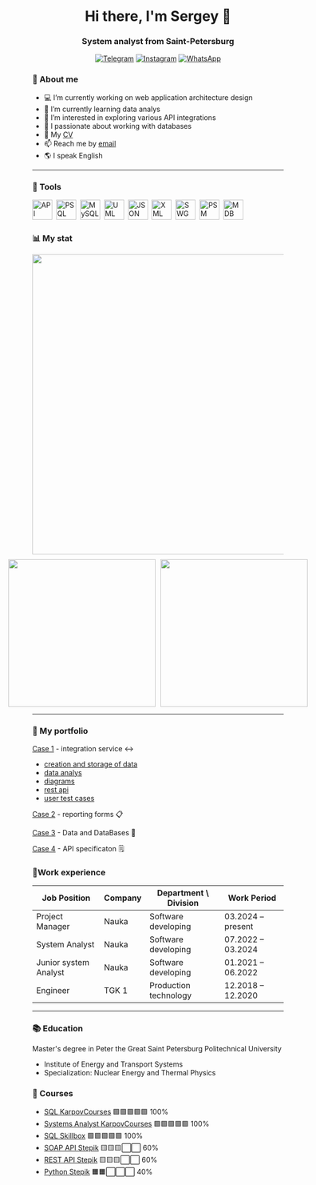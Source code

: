 <div id="header" align="center"> 
    <h1>Hi there, I'm Sergey 👋
    <h3>System analyst from Saint-Petersburg
</div>

<div id="socials" align="center">

[![Telegram](https://img.shields.io/badge/Telegram-26A5E4?style=for-the-badge&logo=telegram&logoColor=white)](https://t.me/therealsergios)
[![Instagram](https://img.shields.io/badge/Instagram-E4405F?style=for-the-badge&logo=instagram&logoColor=white)](https://www.instagram.com/therealsergios)
[![WhatsApp](https://img.shields.io/badge/WhatsApp-25D366?style=for-the-badge&logo=whatsapp&logoColor=white)](https://wa.me/77778908222)

</div>
        
### :man: About me

- :computer: I’m currently working on web application architecture design
- 🌱 I’m currently learning data analys
- 🤔 I’m interested in exploring various API integrations
- :1234: I passionate about working with databases
- :page_facing_up: My [CV](https://spb.hh.ru/resume/91966634ff0f20bcd30039ed1f363845415979)
- 📫 Reach me by [email](polnumber@gmail.com)
- :earth_americas: I speak English
---
### :toolbox: Tools

<img src="https://cdn.jsdelivr.net/gh/devicons/devicon@latest/icons/openapi/openapi-original.svg" title="API" width="40" height="40"/>&nbsp;
<img src="https://cdn.jsdelivr.net/gh/devicons/devicon@latest/icons/postgresql/postgresql-original.svg" title="PSQL" width="40" height="40"/>&nbsp;
<img src="https://cdn.jsdelivr.net/gh/devicons/devicon@latest/icons/mysql/mysql-original.svg" title="MySQL" width="40" height="40"/>&nbsp;
<img src="https://cdn.jsdelivr.net/gh/devicons/devicon@latest/icons/unifiedmodelinglanguage/unifiedmodelinglanguage-original.svg" title="UML" width="40" height="40"/>&nbsp;
<img src="https://cdn.jsdelivr.net/gh/devicons/devicon@latest/icons/json/json-original.svg" title="JSON" width="40" height="40"/>&nbsp;
<img src="https://cdn.jsdelivr.net/gh/devicons/devicon@latest/icons/xml/xml-original.svg" title="XML" width="40" height="40"/>&nbsp;
<img src="https://cdn.jsdelivr.net/gh/devicons/devicon@latest/icons/swagger/swagger-original.svg" title="SWG" width="40" height="40"/>&nbsp;
<img src="https://cdn.jsdelivr.net/gh/devicons/devicon@latest/icons/postman/postman-original.svg" title="PSM" width="40" height="40"/>&nbsp;
<img src="https://cdn.jsdelivr.net/gh/devicons/devicon@latest/icons/mongodb/mongodb-original-wordmark.svg" title="MDB" width="40" height="40"/>&nbsp;

### :bar_chart: My stat
<div id="stat" align="center" style="display: flex; flex-direction: column; align-items: center; gap: 10px;">
    <img src="https://github-profile-summary-cards.vercel.app/api/cards/profile-details?username=therealsergios&theme=github_dark" 
         style="width: 600px; max-width: 100%;"/>
    <div style="display: flex; gap: 10px; justify-content: center;">
        <img src="https://github-profile-summary-cards.vercel.app/api/cards/stats?username=therealsergios&theme=github_dark" 
             style="width: 295px; max-width: 100%;"/>
        <img src="https://github-profile-summary-cards.vercel.app/api/cards/productive-time?username=therealsergios&theme=github_dark&utcOffset=8" 
             style="width: 295px; max-width: 100%;"/>
    </div>

</div>

---
### :briefcase: My portfolio

[Case 1](https://github.com/Therealsergios/Case1-Information-Model) - integration service :left_right_arrow:
- [creation and storage of data](https://github.com/Therealsergios/Case1-Information-Model/tree/main/data%20and%20tables)
- [data analys](https://github.com/Therealsergios/Case1-Information-Model/tree/main/data%20and%20graphs)
- [diagrams](https://github.com/Therealsergios/Case1-Information-Model/tree/main/diagrams)
- [rest api](https://github.com/Therealsergios/Case1-Information-Model/tree/main/rest%20api)
- [user test cases](https://github.com/Therealsergios/Case1-Information-Model/tree/main/user%20test)

[Case 2]() - reporting forms :clipboard:

[Case 3]() - Data and DataBases :floppy_disk:

[Case 4]() - API specificaton :spiral_notepad:


<html lang="ru">
<head>
<meta charset="utf-8" />
<meta name="viewport" content="width=device-width, initial-scale=1" />
</head>
<body>
  <div class="page">
    <h3><span class="emoji">🏅</span>Work experience</h2>
    <div class="table-wrap">
      <table>
        <thead>
          <tr>
            <th>Job Position</th>
            <th>Company</th>
            <th>Department \ Division</th>
            <th>Work Period</th>
          </tr>
        </thead>
        <tbody>
          <tr class="row">
            <td data-label="Job Position">Project Manager</td>
            <td data-label="Company">Nauka</td>
            <td data-label="Department \ Division">Software developing</td>
            <td data-label="Work Period">03.2024 – present</td>
          </tr>
          <tr class="row">
            <td data-label="Job Position">System Analyst</td>
            <td data-label="Company">Nauka</td>
            <td data-label="Department \ Division">Software developing</td>
            <td data-label="Work Period">07.2022 – 03.2024</td>
          </tr>
          <tr class="row">
            <td data-label="Job Position">Junior system Analyst</td>
            <td data-label="Company">Nauka</td>
            <td data-label="Department \ Division">Software developing</td>
            <td data-label="Work Period">01.2021 – 06.2022</td>
          </tr>
          <tr class="row">
            <td data-label="Job Position">Engineer</td>
            <td data-label="Company">TGK 1</td>
            <td data-label="Department \ Division">Production technology</td>
            <td data-label="Work Period">12.2018 – 12.2020</td>
          </tr>
        </tbody>
      </table>
    </div>

  </div>
</body>
</html>

---

### :books: Education
Master's degree in Peter the Great Saint Petersburg Politechnical University
- Institute of Energy and Transport Systems
- Specialization: Nuclear Energy and Thermal Physics

### :page_with_curl: Courses

- [SQL KarpovCourses](https://lab.karpov.courses/learning/152/) 🟩🟩🟩🟩🟩 100%
- [Systems Analyst KarpovCourses](https://lab.karpov.courses/learning/760/) 🟩🟩🟩🟩🟩 100%
- [SQL Skillbox](https://skillbox.ru/course/auth/?state=088964C95) 🟩🟩🟩🟩🟩 100%
- [SOAP API Stepik](https://stepik.org/course/184659/promo) 🟨🟨🟨⬜⬜ 60%
- [REST API Stepik](https://stepik.org/course/216201/promo) 🟨🟨🟨⬜⬜ 60%
- [Python Stepik](https://stepik.org/course/67/promo) 🟧🟧⬜⬜⬜ 40%